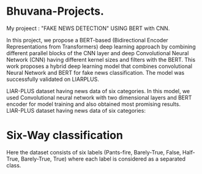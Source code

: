 # Bhuvana-Projects.
My projeect : "FAKE NEWS DETECTION" USING BERT with CNN.

In this project, we propose a BERT-based (Bidirectional Encoder Representations from Transformers) deep learning approach by combining different parallel blocks of the CNN layer and deep Convolutional Neural Network (CNN) having different kernel sizes and filters with the BERT. This work proposes a hybrid deep learning model that combines convolutional Neural Network and BERT for fake news classification. The model was successfully validated on LIARPLUS.
 
 LIAR-PLUS dataset having news data of six categories. In this model, we used Convolutional neural network with two dimensional layers and BERT encoder for model training and also obtained most promising results.  
 LIAR-PLUS dataset having news data of six categories:

# Six-Way classification
 
Here the dataset consists of six labels (Pants-fire, Barely-True, False, Half-True, Barely-True, True) where each label is considered as a separated class.
